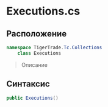 
# Executions.cs
## Расположение
```csharp
namespace TigerTrade.Tc.Collections  
    class Executions
```

> Описание

## Синтаксис
```csharp
public Executions()
```
